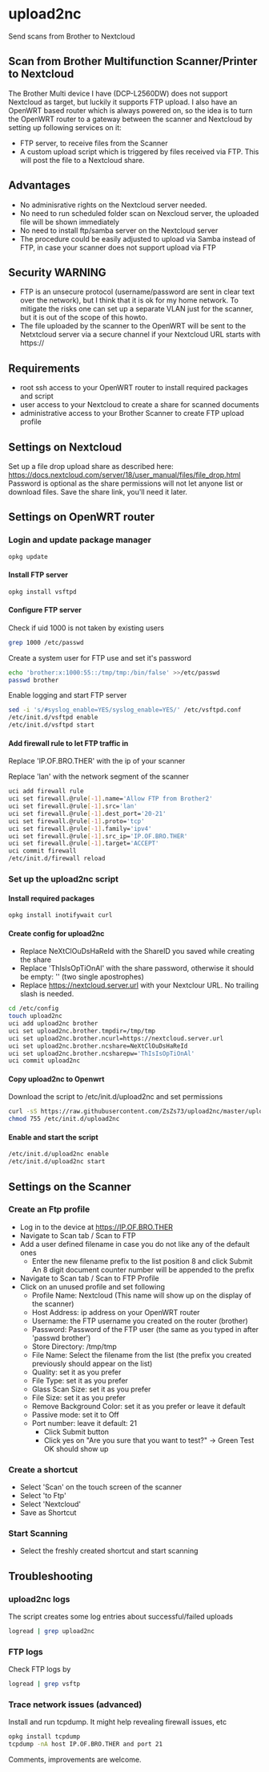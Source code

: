 # upload2nc
Send scans from Brother to Nextcloud
## Scan from Brother Multifunction Scanner/Printer to Nextcloud
The Brother Multi device I have (DCP-L2560DW) does not support Nextcloud as
target, but luckily it supports FTP upload. I also have an OpenWRT based router which is always powered on,
so the idea is to turn the OpenWRT router to a gateway between the scanner and Nextcloud by setting up following services on it:
- FTP server, to receive files from the Scanner
- A custom upload script which is triggered by files received via FTP. This will post the file to a Nextcloud share. 
## Advantages
- No adminisrative rights on the Nextcloud server needed.
- No need to run scheduled folder scan on Nexcloud server, the uploaded file will be shown immediately
- No need to install ftp/samba server on the Nextcloud server
- The procedure could be easily adjusted to upload via Samba instead of FTP, in case your scanner does not support upload via FTP

## Security WARNING
- FTP is an unsecure protocol (username/password are sent in clear text over the network), but I think that it is ok for my home network. To mitigate the risks one can set up a separate VLAN just for the scanner, but it is out of the scope of this howto.
- The file uploaded by the scanner to the OpenWRT will be sent to the Netxtcloud server via a secure channel if your Nextcloud URL starts with https://

## Requirements
- root ssh access to your OpenWRT router to install required packages and script
- user access to your Nextcloud to create a share for scanned documents
- administrative access to your Brother Scanner to create FTP upload profile

## Settings on Nextcloud
Set up a file drop upload share as described here: https://docs.nextcloud.com/server/18/user_manual/files/file_drop.html
Password is optional as the share permissions will not let anyone list or download files.
Save the share link, you'll need it later.

## Settings on OpenWRT router
### Login and update package manager
```bash
opkg update
```
#### Install FTP server
```bash
opkg install vsftpd
```
#### Configure FTP server
Check if uid 1000 is not taken by existing users
```bash
grep 1000 /etc/passwd
```
Create a system user for FTP use and set it's password
```bash
echo 'brother:x:1000:55::/tmp/tmp:/bin/false' >>/etc/passwd
passwd brother
```
Enable logging and start FTP server
```bash
sed -i 's/#syslog_enable=YES/syslog_enable=YES/' /etc/vsftpd.conf
/etc/init.d/vsftpd enable
/etc/init.d/vsftpd start
```
#### Add firewall rule to let FTP traffic in
Replace 'IP.OF.BRO.THER' with the ip of your scanner

Replace 'lan' with the network segment of the scanner
```bash
uci add firewall rule
uci set firewall.@rule[-1].name='Allow FTP from Brother2'
uci set firewall.@rule[-1].src='lan'
uci set firewall.@rule[-1].dest_port='20-21'
uci set firewall.@rule[-1].proto='tcp'
uci set firewall.@rule[-1].family='ipv4'
uci set firewall.@rule[-1].src_ip='IP.OF.BRO.THER'
uci set firewall.@rule[-1].target='ACCEPT'
uci commit firewall
/etc/init.d/firewall reload
```
### Set up the upload2nc script
#### Install required packages
```bash
opkg install inotifywait curl
```
#### Create config for upload2nc
- Replace NeXtClOuDsHaReId with the ShareID you saved while creating the share
- Replace 'ThIsIsOpTiOnAl' with the share password, otherwise it should be empty: '' (two single apostrophes)
- Replace https://nextcloud.server.url with your Nextclour URL. No trailing slash is needed.
```bash
cd /etc/config
touch upload2nc
uci add upload2nc brother
uci set upload2nc.brother.tmpdir=/tmp/tmp
uci set upload2nc.brother.ncurl=https://nextcloud.server.url
uci set upload2nc.brother.ncshare=NeXtClOuDsHaReId
uci set upload2nc.brother.ncsharepw='ThIsIsOpTiOnAl'
uci commit upload2nc
```
#### Copy upload2nc to Openwrt
Download the script to /etc/init.d/upload2nc and set permissions
```bash
curl -sS https://raw.githubusercontent.com/ZsZs73/upload2nc/master/upload2nc -o /etc/init.d/upload2nc
chmod 755 /etc/init.d/upload2nc
```
#### Enable and start the script
```bash
/etc/init.d/upload2nc enable
/etc/init.d/upload2nc start
```
## Settings on the Scanner
### Create an Ftp profile
- Log in to the device at https://IP.OF.BRO.THER
- Navigate to Scan tab / Scan to FTP
- Add a user defined filename in case you do not like any of the default ones
  - Enter the new filename prefix to the list position 8 and click Submit
	An 8 digit document counter number will be appended to the prefix
- Navigate to Scan tab / Scan to FTP Profile
- Click on an unused profile and set following
  - Profile Name: Nextcloud (This name will show up on the display of the scanner)
  - Host Address: ip address on your OpenWRT router
  - Username: the FTP username you created on the router (brother)
  - Password: Password of the FTP user (the same as you typed in after 'passwd brother')
  - Store Directory: /tmp/tmp
  - File Name: Select the filename from the list (the prefix you created previously should appear on the list)
  - Quality: set it as you prefer
  - File Type: set it as you prefer
  - Glass Scan Size: set it as you prefer
  - File Size: set it as you prefer
  - Remove Background Color: set it as you prefer or leave it default
  - Passive mode: set it to Off
  - Port number: leave it default: 21
	- Click Submit button
	- Click yes on "Are you sure that you want to test?" -> Green Test OK should show up
### Create a shortcut
- Select 'Scan' on the touch screen of the scanner
- Select 'to Ftp'
- Select 'Nextcloud'
- Save as Shortcut
### Start Scanning
- Select the freshly created shortcut and start scanning

## Troubleshooting
### upload2nc logs
The script creates some log entries about successful/failed uploads
```bash
logread | grep upload2nc
```
### FTP logs
Check FTP logs by
```bash
logread | grep vsftp
```
### Trace network issues (advanced)
Install and run tcpdump. It might help revealing firewall issues, etc
```bash
opkg install tcpdump
tcpdump -nA host IP.OF.BRO.THER and port 21
```
Comments, improvements are welcome.
